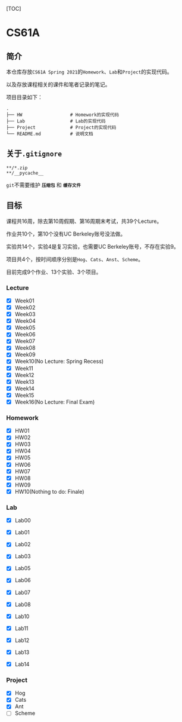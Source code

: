 [TOC]

# CS61A

## 简介

本仓库存放`CS61A Spring 2021`的`Homework`、`Lab`和`Project`的实现代码。

以及存放课程相关的课件和笔者记录的笔记。

项目目录如下：

```shell
.
├── HW					# Homework的实现代码
├── Lab					# Lab的实现代码
├── Project				# Project的实现代码
└── README.md	        # 说明文档
```

## 关于`.gitignore`

```
**/*.zip
**/__pycache__
```

`git`不需要维护 **`压缩包`** 和 **`缓存文件`**

## 目标

课程共16周，除去第10周假期、第16周期末考试，共39个Lecture。

作业共10个，第10个没有UC Berkeley账号没法做。

实验共14个，实验4是复习实验，也需要UC Berkeley账号，不存在实验9。

项目共4个，按时间顺序分别是`Hog`、`Cats`、`Anst`、`Scheme`。

目前完成9个作业、13个实验、3个项目。

### Lecture

- [X] Week01
- [X] Week02
- [X] Week03
- [X] Week04
- [X] Week05
- [X] Week06
- [X] Week07
- [X] Week08
- [X] Week09
- [X] Week10(No Lecture: Spring Recess)
- [X] Week11
- [X] Week12
- [X] Week13
- [X] Week14
- [X] Week15
- [X] Week16(No Lecture: Final Exam)

### Homework

- [X] HW01
- [X] HW02
- [X] HW03
- [X] HW04
- [X] HW05
- [X] HW06
- [X] HW07
- [X] HW08
- [X] HW09
- [X] HW10(Nothing to do: Finale)

### Lab
- [X] Lab00
- [X] Lab01
- [X] Lab02
- [X] Lab03
- [X] Lab05
- [X] Lab06
- [X] Lab07
- [X] Lab08
- [X] Lab10
- [X] Lab11
- [X] Lab12
- [X] Lab13
- [X] Lab14


### Project
- [X] Hog
- [X] Cats
- [X] Ant
- [ ] Scheme
